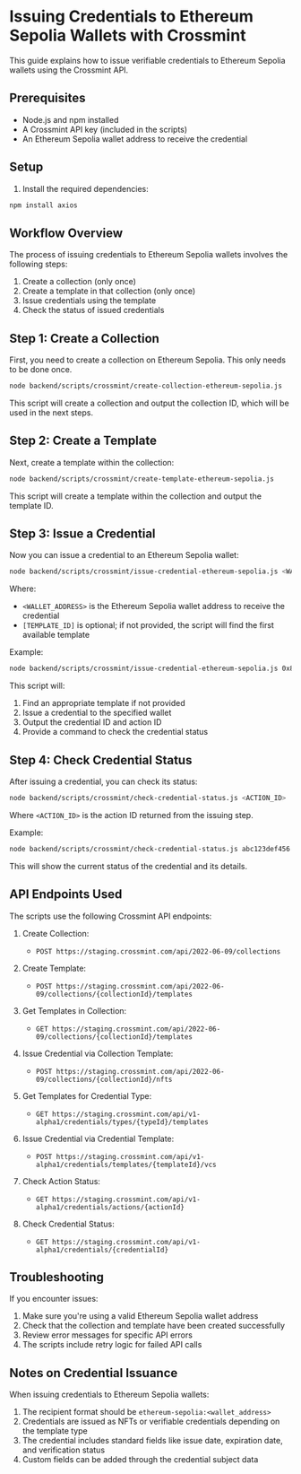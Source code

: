 # Issuing Credentials to Ethereum Sepolia Wallets with Crossmint

This guide explains how to issue verifiable credentials to Ethereum Sepolia wallets using the Crossmint API.

## Prerequisites

- Node.js and npm installed
- A Crossmint API key (included in the scripts)
- An Ethereum Sepolia wallet address to receive the credential

## Setup

1. Install the required dependencies:

```bash
npm install axios
```

## Workflow Overview

The process of issuing credentials to Ethereum Sepolia wallets involves the following steps:

1. Create a collection (only once)
2. Create a template in that collection (only once)
3. Issue credentials using the template
4. Check the status of issued credentials

## Step 1: Create a Collection

First, you need to create a collection on Ethereum Sepolia. This only needs to be done once.

```bash
node backend/scripts/crossmint/create-collection-ethereum-sepolia.js
```

This script will create a collection and output the collection ID, which will be used in the next steps.

## Step 2: Create a Template

Next, create a template within the collection:

```bash
node backend/scripts/crossmint/create-template-ethereum-sepolia.js
```

This script will create a template within the collection and output the template ID.

## Step 3: Issue a Credential

Now you can issue a credential to an Ethereum Sepolia wallet:

```bash
node backend/scripts/crossmint/issue-credential-ethereum-sepolia.js <WALLET_ADDRESS> [TEMPLATE_ID]
```

Where:
- `<WALLET_ADDRESS>` is the Ethereum Sepolia wallet address to receive the credential
- `[TEMPLATE_ID]` is optional; if not provided, the script will find the first available template

Example:
```bash
node backend/scripts/crossmint/issue-credential-ethereum-sepolia.js 0x8aE358505d41708dbF8280112d9431b82529A42B
```

This script will:
1. Find an appropriate template if not provided
2. Issue a credential to the specified wallet
3. Output the credential ID and action ID
4. Provide a command to check the credential status

## Step 4: Check Credential Status

After issuing a credential, you can check its status:

```bash
node backend/scripts/crossmint/check-credential-status.js <ACTION_ID>
```

Where `<ACTION_ID>` is the action ID returned from the issuing step.

Example:
```bash
node backend/scripts/crossmint/check-credential-status.js abc123def456
```

This will show the current status of the credential and its details.

## API Endpoints Used

The scripts use the following Crossmint API endpoints:

1. Create Collection:
   - `POST https://staging.crossmint.com/api/2022-06-09/collections`

2. Create Template:
   - `POST https://staging.crossmint.com/api/2022-06-09/collections/{collectionId}/templates`

3. Get Templates in Collection:
   - `GET https://staging.crossmint.com/api/2022-06-09/collections/{collectionId}/templates`

4. Issue Credential via Collection Template:
   - `POST https://staging.crossmint.com/api/2022-06-09/collections/{collectionId}/nfts`

5. Get Templates for Credential Type:
   - `GET https://staging.crossmint.com/api/v1-alpha1/credentials/types/{typeId}/templates`

6. Issue Credential via Credential Template:
   - `POST https://staging.crossmint.com/api/v1-alpha1/credentials/templates/{templateId}/vcs`

7. Check Action Status:
   - `GET https://staging.crossmint.com/api/v1-alpha1/credentials/actions/{actionId}`

8. Check Credential Status:
   - `GET https://staging.crossmint.com/api/v1-alpha1/credentials/{credentialId}`

## Troubleshooting

If you encounter issues:

1. Make sure you're using a valid Ethereum Sepolia wallet address
2. Check that the collection and template have been created successfully
3. Review error messages for specific API errors
4. The scripts include retry logic for failed API calls

## Notes on Credential Issuance

When issuing credentials to Ethereum Sepolia wallets:

1. The recipient format should be `ethereum-sepolia:<wallet_address>`
2. Credentials are issued as NFTs or verifiable credentials depending on the template type
3. The credential includes standard fields like issue date, expiration date, and verification status
4. Custom fields can be added through the credential subject data 